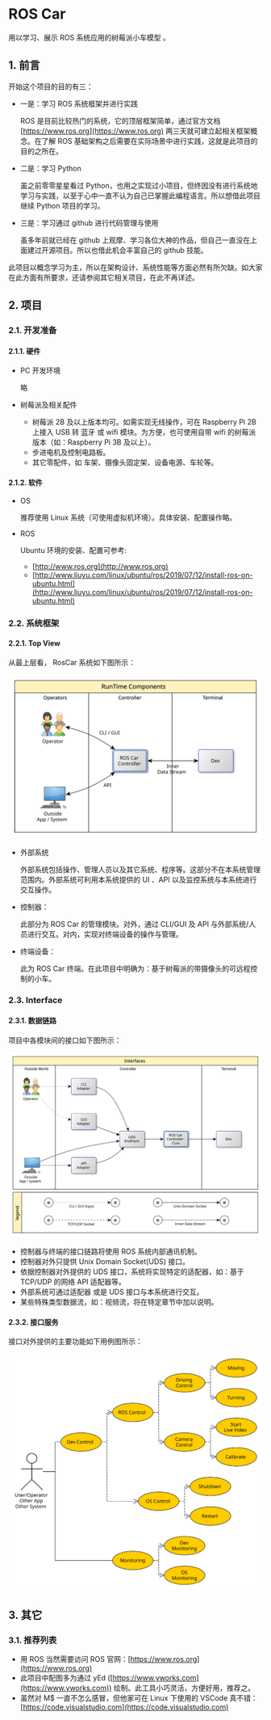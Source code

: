 # ROS Car

用以学习、展示 ROS 系统应用的树莓派小车模型 。

## 1. 前言

开始这个项目的目的有三：

- 一是：学习 ROS 系统框架并进行实践

  ROS 是目前比较热门的系统，它的顶层框架简单，通过官方文档 [https://www.ros.org](https://www.ros.org) 两三天就可建立起相关框架概念。在了解 ROS 基础架构之后需要在实际场景中进行实践，这就是此项目的目的之所在。

- 二是：学习 Python

  虽之前零零星星看过 Python，也用之实现过小项目，但终因没有进行系统地学习与实践，以至于心中一直不认为自己已掌握此编程语言。所以想借此项目继续 Python 项目的学习。

- 三是：学习通过 github 进行代码管理与使用

  虽多年前就已经在 github 上观摩、学习各位大神的作品，但自己一直没在上面建过开源项目。所以也借此机会丰富自己的 github 技能。

此项目以概念学习为主，所以在架构设计、系统性能等方面必然有所欠缺。如大家在此方面有所要求，还请参阅其它相关项目，在此不再详述。

## 2. 项目

### 2.1. 开发准备

#### 2.1.1. 硬件

- PC 开发环境

  略

- 树莓派及相关配件

  - 树莓派 2B 及以上版本均可。如需实现无线操作，可在 Raspberry Pi 2B 上接入 USB 转 蓝牙 或 wifi 模块。为方便，也可使用自带 wifi 的树莓派版本（如：Raspberry Pi 3B 及以上）。
  - 步进电机及控制电路板。
  - 其它零配件，如 车架、摄像头固定架、设备电源、车轮等。

#### 2.1.2. 软件

- OS

  推荐使用 Linux 系统（可使用虚拟机环境）。具体安装、配置操作略。

- ROS

  Ubuntu 环境的安装、配置可参考:
  
  - [http://www.ros.org](http://www.ros.org)
  - [http://www.liuyu.com/linux/ubuntu/ros/2019/07/12/install-ros-on-ubuntu.html](http://www.liuyu.com/linux/ubuntu/ros/2019/07/12/install-ros-on-ubuntu.html)

### 2.2. 系统框架

#### 2.2.1. Top View

从最上层看， RosCar 系统如下图所示：

![Top View](doc/images/phase-zero/tldTopView.svg)

- 外部系统

  外部系统包括操作、管理人员以及其它系统、程序等。这部分不在本系统管理范围内。外部系统可利用本系统提供的 UI 、API 以及监控系统与本系统进行交互操作。

- 控制器：

  此部分为 ROS Car 的管理模块。对外，通过 CLI/GUI 及 API 与外部系统/人员进行交互。对内，实现对终端设备的操作与管理。

- 终端设备：

  此为 ROS Car 终端。在此项目中明确为：基于树莓派的带摄像头的可远程控制的小车。

### 2.3. Interface

#### 2.3.1. 数据链路

项目中各模块间的接口如下图所示：

![Interface](doc/images/phase-zero/tldInterface.svg)

- 控制器与终端的接口链路将使用 ROS 系统内部通讯机制。
- 控制器对外只提供 Unix Domain Socket(UDS) 接口。
- 依据控制器对外提供的 UDS 接口，系统将实现特定的适配器，如：基于 TCP/UDP 的网络 API 适配器等。
- 外部系统可通过适配器 或是 UDS 接口与本系统进行交互。
- 某些特殊类型数据流，如：视频流，将在特定章节中加以说明。

#### 2.3.2. 接口服务

接口对外提供的主要功能如下用例图所示：

![Interface](doc/images/phase-zero/tldUseCase_Interface.svg)

## 3. 其它

### 3.1. 推荐列表

- 用 ROS 当然需要访问 ROS 官网：[https://www.ros.org](https://www.ros.org)
- 此项目中配图多为通过 yEd ([https://www.yworks.com](https://www.yworks.com)) 绘制。此工具小巧灵活，方便好用，推荐之。
- 虽然对 M$ 一直不怎么感冒，但他家可在 Linux 下使用的 VSCode 真不错：[https://code.visualstudio.com](https://code.visualstudio.com)

